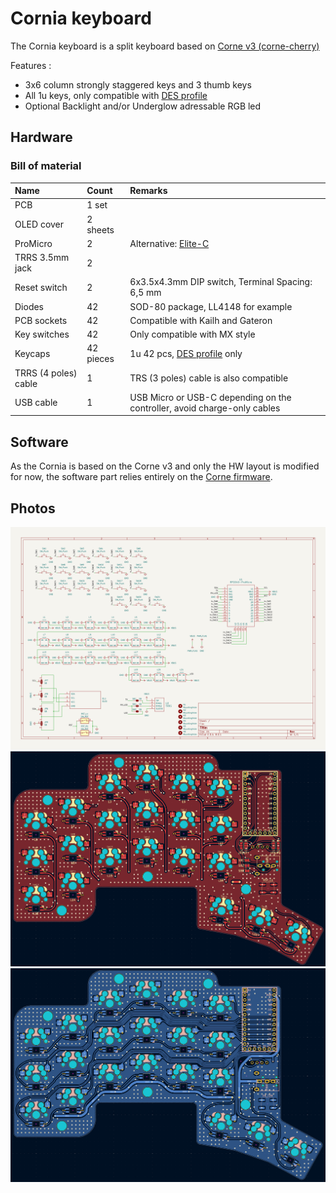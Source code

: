 # Cornia keyboard

The Cornia keyboard is a split keyboard based on [Corne v3 (corne-cherry)](https://github.com/foostan/crkbd/tree/v3-final) 

Features : 
- 3x6 column strongly staggered keys and 3 thumb keys
- All 1u keys, only compatible with [DES profile](https://github.com/pseudoku/PseudoMakeMeKeyCapProfiles)
- Optional Backlight and/or Underglow adressable RGB led

## Hardware

### Bill of material

| Name | Count | Remarks |
|:-|:-|:-|
| PCB | 1 set | |
| OLED cover | 2 sheets | |
| ProMicro | 2 | Alternative: [Elite-C](https://deskthority.net/wiki/Elite-C) |
| TRRS 3.5mm jack | 2 | |
| Reset switch | 2 | 6x3.5x4.3mm DIP switch, Terminal Spacing: 6,5 mm  |
| Diodes | 42 | SOD-80 package, LL4148 for example |
| PCB sockets | 42 | Compatible with Kailh and Gateron |
| Key switches | 42 | Only compatible with MX style |
| Keycaps | 42 pieces | 1u 42 pcs, [DES profile](https://github.com/pseudoku/PseudoMakeMeKeyCapProfiles) only |
| TRRS (4 poles) cable | 1 | TRS (3 poles) cable is also compatible |
| USB cable | 1 | USB Micro or USB-C depending on the controller, avoid charge-only cables |

## Software

As the Cornia is based on the Corne v3 and only the HW layout is modified for now, the software part relies entirely on the [Corne firmware](https://github.com/foostan/crkbd/blob/master/doc/firmware_en.md).

## Photos

![PCB Schematic](./images/SCH.png)
![PCB Top view](./images/PCB_TOP.png)
![PCB Bottom view](./images/PCB_BOT.png)